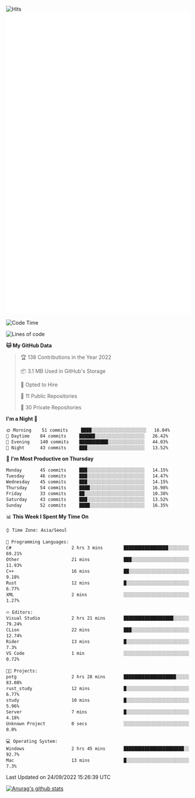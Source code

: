 ![Hits](https://hits.seeyoufarm.com/api/count/incr/badge.svg?url=https%3A%2F%2Fgithub.com%2Fkokose1234&count_bg=%2379C83D&title_bg=%23555555&icon=apple.svg&icon_color=%23E7E7E7&title=hits&edge_flat=false)
<br/>
![Metrics](https://github.com/kokose1234/kokose1234/blob/main/github-metrics.svg)

<!--START_SECTION:waka-->
![Code Time](http://img.shields.io/badge/Code%20Time-694%20hrs%2045%20mins-blue)

![Lines of code](https://img.shields.io/badge/From%20Hello%20World%20I%27ve%20Written-901%20Thousand%20lines%20of%20code-blue)

**🐱 My GitHub Data** 

> 🏆 138 Contributions in the Year 2022
 > 
> 📦 3.1 MB Used in GitHub's Storage 
 > 
> 💼 Opted to Hire
 > 
> 📜 11 Public Repositories 
 > 
> 🔑 30 Private Repositories  
 > 
**I'm a Night 🦉** 

```text
🌞 Morning    51 commits     ████░░░░░░░░░░░░░░░░░░░░░   16.04% 
🌆 Daytime    84 commits     ██████░░░░░░░░░░░░░░░░░░░   26.42% 
🌃 Evening    140 commits    ███████████░░░░░░░░░░░░░░   44.03% 
🌙 Night      43 commits     ███░░░░░░░░░░░░░░░░░░░░░░   13.52%

```
📅 **I'm Most Productive on Thursday** 

```text
Monday       45 commits     ███░░░░░░░░░░░░░░░░░░░░░░   14.15% 
Tuesday      46 commits     ███░░░░░░░░░░░░░░░░░░░░░░   14.47% 
Wednesday    45 commits     ███░░░░░░░░░░░░░░░░░░░░░░   14.15% 
Thursday     54 commits     ████░░░░░░░░░░░░░░░░░░░░░   16.98% 
Friday       33 commits     ██░░░░░░░░░░░░░░░░░░░░░░░   10.38% 
Saturday     43 commits     ███░░░░░░░░░░░░░░░░░░░░░░   13.52% 
Sunday       52 commits     ████░░░░░░░░░░░░░░░░░░░░░   16.35%

```


📊 **This Week I Spent My Time On** 

```text
⌚︎ Time Zone: Asia/Seoul

💬 Programming Languages: 
C#                       2 hrs 3 mins        █████████████████░░░░░░░░   69.21% 
Other                    21 mins             ███░░░░░░░░░░░░░░░░░░░░░░   11.93% 
C++                      16 mins             ██░░░░░░░░░░░░░░░░░░░░░░░   9.18% 
Rust                     12 mins             █░░░░░░░░░░░░░░░░░░░░░░░░   6.77% 
XML                      2 mins              ░░░░░░░░░░░░░░░░░░░░░░░░░   1.27%

🔥 Editors: 
Visual Studio            2 hrs 21 mins       ███████████████████░░░░░░   79.24% 
CLion                    22 mins             ███░░░░░░░░░░░░░░░░░░░░░░   12.74% 
Rider                    13 mins             █░░░░░░░░░░░░░░░░░░░░░░░░   7.3% 
VS Code                  1 min               ░░░░░░░░░░░░░░░░░░░░░░░░░   0.72%

🐱‍💻 Projects: 
potg                     2 hrs 28 mins       ████████████████████░░░░░   83.08% 
rust_study               12 mins             █░░░░░░░░░░░░░░░░░░░░░░░░   6.77% 
study                    10 mins             █░░░░░░░░░░░░░░░░░░░░░░░░   5.96% 
Server                   7 mins              █░░░░░░░░░░░░░░░░░░░░░░░░   4.18% 
Unknown Project          0 secs              ░░░░░░░░░░░░░░░░░░░░░░░░░   0.0%

💻 Operating System: 
Windows                  2 hrs 45 mins       ███████████████████████░░   92.7% 
Mac                      13 mins             █░░░░░░░░░░░░░░░░░░░░░░░░   7.3%

```


 Last Updated on 24/09/2022 15:26:39 UTC
<!--END_SECTION:waka-->

[![Anurag's github stats](https://github-readme-stats.vercel.app/api?username=kokose1234&theme=dracula)](https://github.com/anuraghazra/github-readme-stats)



	
